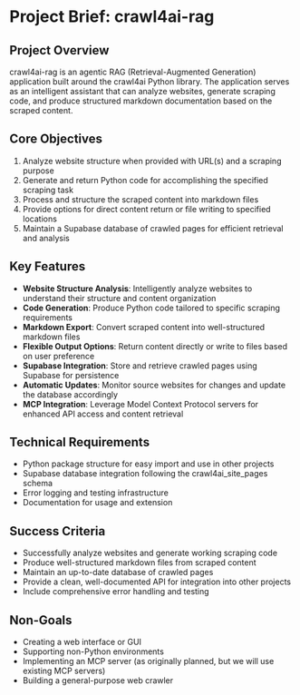 # Project Brief: crawl4ai-rag

## Project Overview
crawl4ai-rag is an agentic RAG (Retrieval-Augmented Generation) application built around the crawl4ai Python library. The application serves as an intelligent assistant that can analyze websites, generate scraping code, and produce structured markdown documentation based on the scraped content.

## Core Objectives
1. Analyze website structure when provided with URL(s) and a scraping purpose
2. Generate and return Python code for accomplishing the specified scraping task
3. Process and structure the scraped content into markdown files
4. Provide options for direct content return or file writing to specified locations
5. Maintain a Supabase database of crawled pages for efficient retrieval and analysis

## Key Features
- **Website Structure Analysis**: Intelligently analyze websites to understand their structure and content organization
- **Code Generation**: Produce Python code tailored to specific scraping requirements
- **Markdown Export**: Convert scraped content into well-structured markdown files
- **Flexible Output Options**: Return content directly or write to files based on user preference
- **Supabase Integration**: Store and retrieve crawled pages using Supabase for persistence
- **Automatic Updates**: Monitor source websites for changes and update the database accordingly
- **MCP Integration**: Leverage Model Context Protocol servers for enhanced API access and content retrieval

## Technical Requirements
- Python package structure for easy import and use in other projects
- Supabase database integration following the crawl4ai_site_pages schema
- Error logging and testing infrastructure
- Documentation for usage and extension

## Success Criteria
- Successfully analyze websites and generate working scraping code
- Produce well-structured markdown files from scraped content
- Maintain an up-to-date database of crawled pages
- Provide a clean, well-documented API for integration into other projects
- Include comprehensive error handling and testing

## Non-Goals
- Creating a web interface or GUI
- Supporting non-Python environments
- Implementing an MCP server (as originally planned, but we will use existing MCP servers)
- Building a general-purpose web crawler

